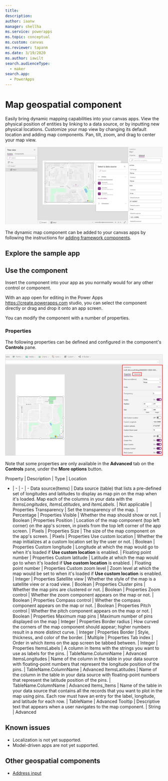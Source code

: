 ```yaml
---
title: 
description: 
author: iaanw
manager: shellha
ms.service: powerapps
ms.topic: conceptual
ms.custom: canvas
ms.reviewer: tapanm
ms.date: 3/19/2020
ms.author: iawilt
search.audienceType: 
  - maker
search.app: 
  - PowerApps
---
```



# Map geospatial component

Easily bring dynamic mapping capabilities into your canvas apps. View the physical position of entities by linking to a data source, or by inputting new physical locations. Customize your map view by changing its default location and adding map components. Pan, tilt, zoom, and drag to center your map view.

![](./media/augmented-geospatial/geospatial-map-component.png)

The dynamic map component can be added to your canvas apps by following the instructions for [adding framework components](/powerapps/developer/component-framework/component-framework-for-canvas-apps#add-components-to-a-canvas-app). 

## Explore the sample app

## Use the component

Insert the component into your app as you normally would for any other control or component.

With an app open for editing in the Power Apps https://create.powerapps.com studio, you can select the component directly or drag and drop it onto an app screen.

You can modify the component with a number of properties.

### Properties

The following properties can be defined and configured in the component's **Controls** pane. 

![](./media/augmented-geospatial/geospatial-controls.png)

Note that some properties are only available in the **Advanced** tab on the **Controls** pane, under the **More options** button.

Property | Description | Type | Location
- | - | - | -
Data source(Items) | Data source (table) that lists a pre-defined set of longitudes and latitudes to display as map pin on the map when it's loaded. Map each of the columns in your data with the *ItemsLongitudes*, *ItemsLatitudes*, and *ItemLabels*. | Not applicable | Properties
Transparency | Set the transparency of the map. | Percentage | Properties
Visible | Whether the map should show or not. | Boolean | Properties
Position | Location of the map component (top left corner) on the app's screen, in pixels from the top left corner of the app screen. | Pixels | Properties
Size | The size of the map component on the app's screen. | Pixels | Properties
Use custom location | Whether the map initializes at a custom location set by the user or not. | Boolean | Properties
Custom longitude | Longitude at which the map would go to when it's loaded if **Use custom location** is enabled. | Floating point number | Properties
Custom latitude | Latitude at which the map would go to when it's loaded if **Use custom location** is enabled. | Floating point number | Properties
Custom zoom level | Zoom level at which the map would be set to when it's loaded if **Use custom location** is enabled. | Integer | Properties
Satellite view | Whether the style of the map is a satellite view or a road view. | Boolean | Properties
Cluster pins | Whether the map pins are clustered or not. | Boolean | Properties
Zoom control | Whether the zoom component appears on the map or not. | Boolean | Properties
Compass control | Whether the compass component appears on the map or not. | Boolean | Properties
Pitch control | Whether the pitch component appears on the map or not. | Boolean | Properties
Maximum map pins | Maximum number of pins displayed on the map | Integer | Properties
Border radius | How curved the corners of the map component should appear; higher numbers result in a more distinct curve. | Integer | Properties
Border | Style, thickness, and color of the border. | Multiple | Properties
Tab index | Order in which items on the app screen be tabbed between. | Integer | Properties
ItemsLabels | A column in Items with the strings you want to use as labels for the pins. | TableName.ColumnName | Advanced
ItemsLongitudes | Name of the column in the table in your data source with floating-point numbers that represent the longitude position of the pins. | TableName.ColumnName | Advanced
ItemsLatitudes | Name of the column in the table in your data source with floating-point numbers that represent the latitude position of the pins. | TableName.ColumnName | Advanced
Items_Items | Name of the table in your data source that contains all the records that you want to plot in the map using pins. Each row must have an entry for the label, longitude, and latitude for each row. | TableName | Advanced
Tooltip | Descriptive text that appears when a user navigates to the map component. | String | Advanced

## Known issues

- Localization is not yet supported.
- Model-driven apps are not yet supported.


## Other geospatial components
- [Address input](geospatial-component-input-address.md)

